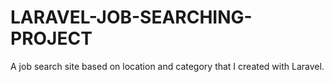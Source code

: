 # LARAVEL-JOB-SEARCHING-PROJECT
A job search site based on location and category that I created with Laravel.

